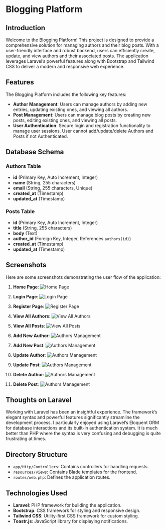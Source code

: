 # Blogging Platform

## Introduction

Welcome to the Blogging Platform! This project is designed to provide a comprehensive solution for managing authors and their blog posts. With a user-friendly interface and robust backend, users can efficiently create, update, and view authors and their associated posts. The application leverages Laravel’s powerful features along with Bootstrap and Tailwind CSS to deliver a modern and responsive web experience.

## Features

The Blogging Platform includes the following key features:
- **Author Management**: Users can manage authors by adding new entries, updating existing ones, and viewing all authors.
- **Post Management**: Users can manage blog posts by creating new posts, editing existing ones, and viewing all posts.
- **User Authentication**: Secure login and registration functionality to manage user sessions. User cannot add/update/delete Authors and Posts if not Authenticated.

## Database Schema

### Authors Table

- **id** (Primary Key, Auto Increment, Integer)
- **name** (String, 255 characters)
- **email** (String, 255 characters, Unique)
- **created_at** (Timestamp)
- **updated_at** (Timestamp)

### Posts Table

- **id** (Primary Key, Auto Increment, Integer)
- **title** (String, 255 characters)
- **body** (Text)
- **author_id** (Foreign Key, Integer, References `authors(id)`)
- **created_at** (Timestamp)
- **updated_at** (Timestamp)

## Screenshots

Here are some screenshots demonstrating the user flow of the application:

1. **Home Page**:
   ![Home Page](screenshots/Homepage.png)

2. **Login Page**:
   ![Login Page](screenshots/Login.png)

3. **Register Page**:
   ![Register Page](screenshots/Register.png)

4. **View All Authors**:
   ![View All Authors](screenshots/ViewAllAuthors.png)

5. **View All Posts**:
   ![View All Posts](screenshots/ViewAllPosts.png)

6. **Add New Author**:
   ![Authors Management](screenshots/AddNewAuthor.png)

7. **Add New Post**:
   ![Authors Management](screenshots/AddNewPost.png)

8. **Update Author**:
   ![Authors Management](screenshots/UpdateAuthor.png)

9. **Update Post**:
   ![Authors Management](screenshots/UpdatePost.png)

10. **Delete Author**:
   ![Authors Management](screenshots/DeleteAuthor.png)

11. **Delete Post**:
   ![Authors Management](screenshots/DeletePost.png)

## Thoughts on Laravel

Working with Laravel has been an insightful experience. The framework’s elegant syntax and powerful features significantly streamline the development process. I particularly enjoyed using Laravel’s Eloquent ORM for database interactions and its built-in authentication system. It is much better than PHP where the syntax is very confusing and debugging is quite frustrating at times.

## Directory Structure

- `app/Http/Controllers`: Contains controllers for handling requests.
- `resources/views`: Contains Blade templates for the frontend.
- `routes/web.php`: Defines the application routes.

## Technologies Used

- **Laravel**: PHP framework for building the application.
- **Bootstrap**: CSS framework for styling and responsive design.
- **Tailwind CSS**: Utility-first CSS framework for custom styling.
- **Toastr.js**: JavaScript library for displaying notifications.